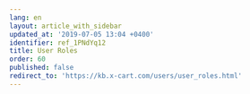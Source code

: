 ```yaml
---
lang: en
layout: article_with_sidebar
updated_at: '2019-07-05 13:04 +0400'
identifier: ref_1PNdYq12
title: User Roles
order: 60
published: false
redirect_to: 'https://kb.x-cart.com/users/user_roles.html'
---
```

